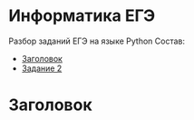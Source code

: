 # Информатика ЕГЭ
Разбор заданий ЕГЭ на языке Python 
Состав:
 - [Заголовок](#заголовок)
 - [Задание 2](https://github.com/WhiteDragonBorn/Informatika/blob/main/Второе%20задание.%20Логические%20операторы.md)
# Заголовок
